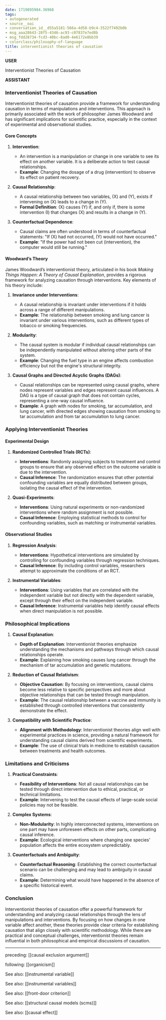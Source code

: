 ```yaml
---
date: 1719895984.36968
tags:
- autogenerated
- source__oai
- conversation_id__d55a5181-566a-4d58-b9c4-3522f7492b0b
- msg_aaa28643-28f5-4346-ac93-c07837e7ed8b
- msg_fdd28734-fcd3-40bc-8ad0-4e6172e8bb39
- colorclass/philosophy-of-language
title: interventionist theories of causation
---
```


**USER**

Interventionist Theories of Causation


**ASSISTANT**

### Interventionist Theories of Causation

Interventionist theories of causation provide a framework for understanding causation in terms of manipulations and interventions. This approach is primarily associated with the work of philosopher James Woodward and has significant implications for scientific practice, especially in the context of experimental and observational studies.

#### Core Concepts

1. **Intervention**:
   - An intervention is a manipulation or change in one variable to see its effect on another variable. It is a deliberate action to test causal relationships.
   - **Example**: Changing the dosage of a drug (intervention) to observe its effect on patient recovery.

2. **Causal Relationship**:
   - A causal relationship between two variables, \(X\) and \(Y\), exists if intervening on \(X\) leads to a change in \(Y\).
   - **Formal Definition**: \(X\) causes \(Y\) if, and only if, there is some intervention \(I\) that changes \(X\) and results in a change in \(Y\).

3. **Counterfactual Dependence**:
   - Causal claims are often understood in terms of counterfactual statements: "If \(X\) had not occurred, \(Y\) would not have occurred."
   - **Example**: "If the power had not been cut (intervention), the computer would still be running."

#### Woodward’s Theory

James Woodward’s interventionist theory, articulated in his book *Making Things Happen: A Theory of Causal Explanation*, provides a rigorous framework for analyzing causation through interventions. Key elements of his theory include:

1. **Invariance under Interventions**:
   - A causal relationship is invariant under interventions if it holds across a range of different manipulations.
   - **Example**: The relationship between smoking and lung cancer is invariant under various interventions, such as different types of tobacco or smoking frequencies.

2. **Modularity**:
   - The causal system is modular if individual causal relationships can be independently manipulated without altering other parts of the system.
   - **Example**: Changing the fuel type in an engine affects combustion efficiency but not the engine's structural integrity.

3. **Causal Graphs and Directed Acyclic Graphs (DAGs)**:
   - Causal relationships can be represented using causal graphs, where nodes represent variables and edges represent causal influences. A DAG is a type of causal graph that does not contain cycles, representing a one-way causal influence.
   - **Example**: A graph with nodes for smoking, tar accumulation, and lung cancer, with directed edges showing causation from smoking to tar accumulation and from tar accumulation to lung cancer.

### Applying Interventionist Theories

#### Experimental Design

1. **Randomized Controlled Trials (RCTs)**:
   - **Interventions**: Randomly assigning subjects to treatment and control groups to ensure that any observed effect on the outcome variable is due to the intervention.
   - **Causal Inference**: The randomization ensures that other potential confounding variables are equally distributed between groups, isolating the causal effect of the intervention.

2. **Quasi-Experiments**:
   - **Interventions**: Using natural experiments or non-randomized interventions where random assignment is not possible.
   - **Causal Inference**: Employing statistical methods to control for confounding variables, such as matching or instrumental variables.

#### Observational Studies

1. **Regression Analysis**:
   - **Interventions**: Hypothetical interventions are simulated by controlling for confounding variables through regression techniques.
   - **Causal Inference**: By including control variables, researchers attempt to approximate the conditions of an RCT.

2. **Instrumental Variables**:
   - **Interventions**: Using variables that are correlated with the independent variable but not directly with the dependent variable, except through their effect on the independent variable.
   - **Causal Inference**: Instrumental variables help identify causal effects when direct manipulation is not possible.

### Philosophical Implications

1. **Causal Explanation**:
   - **Depth of Explanation**: Interventionist theories emphasize understanding the mechanisms and pathways through which causal relationships operate.
   - **Example**: Explaining how smoking causes lung cancer through the mechanism of tar accumulation and genetic mutations.

2. **Reduction of Causal Relativism**:
   - **Objective Causation**: By focusing on interventions, causal claims become less relative to specific perspectives and more about objective relationships that can be tested through manipulation.
   - **Example**: The causal relationship between a vaccine and immunity is established through controlled interventions that consistently demonstrate the effect.

3. **Compatibility with Scientific Practice**:
   - **Alignment with Methodology**: Interventionist theories align well with experimental practices in science, providing a natural framework for understanding causal claims derived from scientific experiments.
   - **Example**: The use of clinical trials in medicine to establish causation between treatments and health outcomes.

### Limitations and Criticisms

1. **Practical Constraints**:
   - **Feasibility of Interventions**: Not all causal relationships can be tested through direct intervention due to ethical, practical, or technical limitations.
   - **Example**: Intervening to test the causal effects of large-scale social policies may not be feasible.

2. **Complex Systems**:
   - **Non-Modularity**: In highly interconnected systems, interventions on one part may have unforeseen effects on other parts, complicating causal inference.
   - **Example**: Ecological interventions where changing one species' population affects the entire ecosystem unpredictably.

3. **Counterfactuals and Ambiguity**:
   - **Counterfactual Reasoning**: Establishing the correct counterfactual scenario can be challenging and may lead to ambiguity in causal claims.
   - **Example**: Determining what would have happened in the absence of a specific historical event.

### Conclusion

Interventionist theories of causation offer a powerful framework for understanding and analyzing causal relationships through the lens of manipulations and interventions. By focusing on how changes in one variable affect another, these theories provide clear criteria for establishing causation that align closely with scientific methodology. While there are practical and conceptual challenges, interventionist theories remain influential in both philosophical and empirical discussions of causation.


---

preceding: [[causal exclusion argument]]  


following: [[organicism]]

See also: [[instrumental variable]]


See also: [[instrumental variables]]


See also: [[front-door criterion]]


See also: [[structural causal models (scms)]]


See also: [[causal effect]]